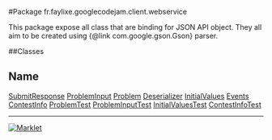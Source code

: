 #Package fr.faylixe.googlecodejam.client.webservice


<p>This package expose all class that are
 binding for JSON API object. They all aim
 to be created using {@link com.google.gson.Gson}
 parser.</p>

##Classes

Name
 --- 
[SubmitResponse](SubmitResponse.md)
[ProblemInput](ProblemInput.md)
[Problem](Problem.md)
[Deserializer](Deserializer.md)
[InitialValues](InitialValues.md)
[Events](Events.md)
[ContestInfo](ContestInfo.md)
[ProblemTest](ProblemTest.md)
[ProblemInputTest](ProblemInputTest.md)
[InitialValuesTest](InitialValuesTest.md)
[ContestInfoTest](ContestInfoTest.md)

---
[![Marklet](https://img.shields.io/badge/Generated%20by-Marklet-green.svg)](https://github.com/Faylixe/marklet)